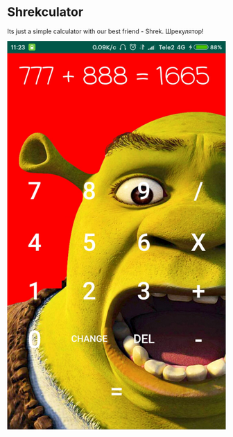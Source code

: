 # Shrekculator
Its just a simple calculator with our best friend - Shrek. Шрекулятор!

![Иллюстрация к проекту](https://github.com/Ars4Mars/Shrekculator/blob/master/S9SQat5Y1oY.jpg)

